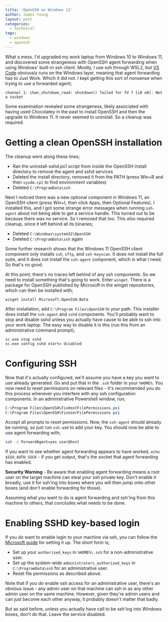```yaml
---
title: 'OpenSSH on Windows 11'
author: James Young
layout: post
categories:
  - technical
tags:
  - windows
  - openssh
---
```


What a mess.  I'd upgraded my work laptop from Windows 10 to Windows 11, and discovered some strangeness with OpenSSH agent forwarding when using Windows' built-in ssh client.  Mostly, I use ssh through WSL2, but [VS Code](https://code.visualstudio.com/) obviously runs on the Windows layer, meaning that agent forwarding has to Just Work.  Which it did not.  I kept getting this sort of nonsense when trying to use a forwarded agent;

```text
channel 1: chan_shutdown_read: shutdown() failed for fd 7 [i0 o0]: Not a socket
```

Some examination revealed some strangeness, likely associated with having used Chocolatey in the past to install OpenSSH and then the upgrade to Windows 11.  It never seemed to uninstall.  So a cleanup was required.

# Getting a clean OpenSSH installation

The cleanup went along these lines;

* Ran the uninstall-sshd.ps1 script from inside the OpenSSH install directory to remove the agent and sshd services
* Deleted the install directory, removed it from the PATH (press Win+R and then `sysdm.cpl` to find environment variables)
* Deleted `C:\ProgramData\ssh`

Next I noticed there was a new optional component in Windows 11, an OpenSSH client (press Win+I, then click Apps, then Optional Features).  I installed this, and I got some strange error messages when running `ssh-agent` about not being able to get a service handle.  This turned out to be because there was no service.  So I removed that too.  This _also_ required cleanup, since it left behind all its binaries;

* Deleted `C:\Windows\system32\OpenSSH`
* Deleted `C:\ProgramData\ssh` again

Some further research shows that the Windows 11 OpenSSH client component _only_ installs `ssh`, `sftp`, and `ssh-keyscan`.  It does not install the full suite, and it does not install the `ssh-agent` component, which is what I need.  So that's no good.

At this point, there's no traces left behind of any ssh components.  So we need to install something that's going to work.  Enter `winget`.  There is a package for OpenSSH published by Microsoft in the winget repositories, which can then be installed with;

```text
winget install Microsoft.OpenSSH.Beta
```

After installation, add `C:\Program Files\OpenSSH` to your path.  This installer does install the `ssh-agent` and `sshd` components.  You'll probably want to stop and disable sshd unless you actually have cause to be able to ssh into your work laptop.  The easy way to disable it is this (run this from an administrative command prompt);

```text
sc.exe stop sshd
sc.exe config sshd start= disabled
```

# Configuring SSH

Now that it's actually configured, we'll assume you have a key you want to use already generated.  Go and put that in the `.ssh` folder in your `%HOME%`.  You now need to reset permissions on relevant files - it's recommended you do this process whenever you interfere with any ssh configuration components.  In an administrative Powershell window, run;

```powershell
C:\Program Files\OpenSSH\FixHostFilePermissions.ps1
C:\Program Files\OpenSSH\FixUserFilePermissions.ps1
```

Accept all prompts to reset permissions.  Now, the `ssh-agent` should already be running, so just run `ssh-add` to add your key.  You should now be able to use agent forwarding with;

```bash
ssh -o ForwardAgent=yes user@host
```

If you want to see whether agent forwarding appears to have worked, `echo $SSH_AUTH_SOCK` - if you get output, that's the socket that agent forwarding has enabled.

**Security Warning** - Be aware that enabling agent forwarding means a root user on the target machine can steal your ssh private key.  Don't enable it broadly, use it for ssh'ing into boxes where you will then jump onto other boxes (and don't enable forwarding for those).

Assuming what you want to do is agent forwarding and ssh'ing from this machine to others, that concludes what needs to be done.

# Enabling SSHD key-based login

If you _do_ want to enable login to your machine via ssh, you can follow the [Microsoft guide](https://learn.microsoft.com/en-us/windows-server/administration/openssh/openssh_keymanagement) for setting it up.  The short form is;

* Set up your `authorized_keys` in `%HOME%\.ssh` for a non-administrative user.
* Set up the system-wide `administrators_authorized_keys` in `C:\ProgramData\ssh` for an administrative user.
* Reset file permissions as described above.

Note that if you _do_ enable ssh access for an administrative user, there's an obvious issue - any admin user on that machine can ssh in as any other admin user on the same machine.  However, given they're admin users and can just become each other anyway, it probably doesn't matter that badly.

But as said before, unless you actually have call to be ssh'ing into Windows boxes, don't do that.  Leave the service disabled.
